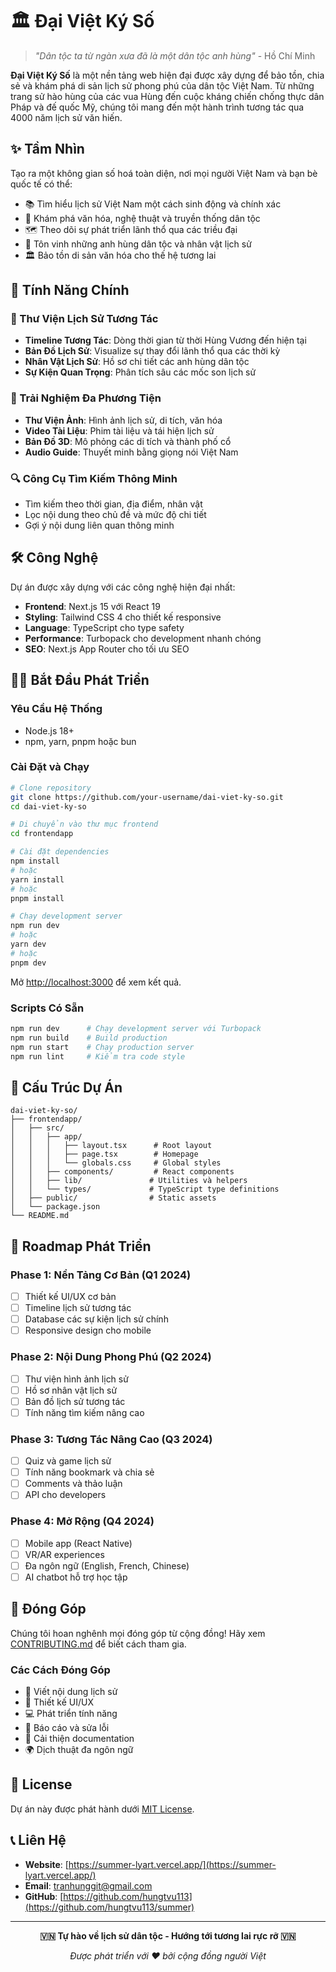 ﻿# 🏛️ Đại Việt Ký Số

> *"Dân tộc ta từ ngàn xưa đã là một dân tộc anh hùng"* - Hồ Chí Minh

**Đại Việt Ký Số** là một nền tảng web hiện đại được xây dựng để bảo tồn, chia sẻ và khám phá di sản lịch sử phong phú của dân tộc Việt Nam. Từ những trang sử hào hùng của các vua Hùng đến cuộc kháng chiến chống thực dân Pháp và đế quốc Mỹ, chúng tôi mang đến một hành trình tương tác qua 4000 năm lịch sử văn hiến.

## ✨ Tầm Nhìn

Tạo ra một không gian số hoá toàn diện, nơi mọi người Việt Nam và bạn bè quốc tế có thể:
- 📚 Tìm hiểu lịch sử Việt Nam một cách sinh động và chính xác
- 🎨 Khám phá văn hóa, nghệ thuật và truyền thống dân tộc
- 🗺️ Theo dõi sự phát triển lãnh thổ qua các triều đại
- 👥 Tôn vinh những anh hùng dân tộc và nhân vật lịch sử
- 🏛️ Bảo tồn di sản văn hóa cho thế hệ tương lai

## 🚀 Tính Năng Chính

### 📖 Thư Viện Lịch Sử Tương Tác
- **Timeline Tương Tác**: Dòng thời gian từ thời Hùng Vương đến hiện tại
- **Bản Đồ Lịch Sử**: Visualize sự thay đổi lãnh thổ qua các thời kỳ
- **Nhân Vật Lịch Sử**: Hồ sơ chi tiết các anh hùng dân tộc
- **Sự Kiện Quan Trọng**: Phân tích sâu các mốc son lịch sử

### 🎨 Trải Nghiệm Đa Phương Tiện
- **Thư Viện Ảnh**: Hình ảnh lịch sử, di tích, văn hóa
- **Video Tài Liệu**: Phim tài liệu và tái hiện lịch sử
- **Bản Đồ 3D**: Mô phỏng các di tích và thành phố cổ
- **Audio Guide**: Thuyết minh bằng giọng nói Việt Nam

### 🔍 Công Cụ Tìm Kiếm Thông Minh
- Tìm kiếm theo thời gian, địa điểm, nhân vật
- Lọc nội dung theo chủ đề và mức độ chi tiết
- Gợi ý nội dung liên quan thông minh

## 🛠️ Công Nghệ

Dự án được xây dựng với các công nghệ hiện đại nhất:

- **Frontend**: Next.js 15 với React 19
- **Styling**: Tailwind CSS 4 cho thiết kế responsive
- **Language**: TypeScript cho type safety
- **Performance**: Turbopack cho development nhanh chóng
- **SEO**: Next.js App Router cho tối ưu SEO

## 🏃‍♂️ Bắt Đầu Phát Triển

### Yêu Cầu Hệ Thống
- Node.js 18+ 
- npm, yarn, pnpm hoặc bun

### Cài Đặt và Chạy

```bash
# Clone repository
git clone https://github.com/your-username/dai-viet-ky-so.git
cd dai-viet-ky-so

# Di chuyển vào thư mục frontend
cd frontendapp

# Cài đặt dependencies
npm install
# hoặc
yarn install
# hoặc
pnpm install

# Chạy development server
npm run dev
# hoặc
yarn dev
# hoặc
pnpm dev
```

Mở [http://localhost:3000](http://localhost:3000) để xem kết quả.

### Scripts Có Sẵn

```bash
npm run dev      # Chạy development server với Turbopack
npm run build    # Build production
npm run start    # Chạy production server
npm run lint     # Kiểm tra code style
```

## 📁 Cấu Trúc Dự Án

```
dai-viet-ky-so/
├── frontendapp/
│   ├── src/
│   │   ├── app/
│   │   │   ├── layout.tsx      # Root layout
│   │   │   ├── page.tsx        # Homepage
│   │   │   └── globals.css     # Global styles
│   │   ├── components/         # React components
│   │   ├── lib/               # Utilities và helpers
│   │   └── types/             # TypeScript type definitions
│   ├── public/                # Static assets
│   └── package.json
└── README.md
```

## 🎯 Roadmap Phát Triển

### Phase 1: Nền Tảng Cơ Bản (Q1 2024)
- [ ] Thiết kế UI/UX cơ bản
- [ ] Timeline lịch sử tương tác
- [ ] Database các sự kiện lịch sử chính
- [ ] Responsive design cho mobile

### Phase 2: Nội Dung Phong Phú (Q2 2024)
- [ ] Thư viện hình ảnh lịch sử
- [ ] Hồ sơ nhân vật lịch sử
- [ ] Bản đồ lịch sử tương tác
- [ ] Tính năng tìm kiếm nâng cao

### Phase 3: Tương Tác Nâng Cao (Q3 2024)
- [ ] Quiz và game lịch sử
- [ ] Tính năng bookmark và chia sẻ
- [ ] Comments và thảo luận
- [ ] API cho developers

### Phase 4: Mở Rộng (Q4 2024)
- [ ] Mobile app (React Native)
- [ ] VR/AR experiences
- [ ] Đa ngôn ngữ (English, French, Chinese)
- [ ] AI chatbot hỗ trợ học tập

## 🤝 Đóng Góp

Chúng tôi hoan nghênh mọi đóng góp từ cộng đồng! Hãy xem [CONTRIBUTING.md](CONTRIBUTING.md) để biết cách tham gia.

### Các Cách Đóng Góp
- 📝 Viết nội dung lịch sử
- 🎨 Thiết kế UI/UX
- 💻 Phát triển tính năng
- 🐛 Báo cáo và sửa lỗi
- 📖 Cải thiện documentation
- 🌍 Dịch thuật đa ngôn ngữ

## 📄 License

Dự án này được phát hành dưới [MIT License](LICENSE).

## 📞 Liên Hệ

- **Website**: [https://summer-lyart.vercel.app/](https://summer-lyart.vercel.app/)
- **Email**: tranhunggit@gmail.com
- **GitHub**: [https://github.com/hungtvu113](https://github.com/hungtvu113/summer)

---

<div align="center">

**🇻🇳 Tự hào về lịch sử dân tộc - Hướng tới tương lai rực rỡ 🇻🇳**

*Được phát triển với ❤️ bởi cộng đồng người Việt*

</div>

